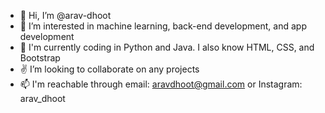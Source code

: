 - 👋 Hi, I’m @arav-dhoot
- 👀 I’m interested in machine learning, back-end development, and app development
- 🌱 I'm currently coding in Python and Java. I also know HTML, CSS, and Bootstrap
- ✌  I’m looking to collaborate on any projects
- 📫 I'm reachable through email: aravdhoot@gmail.com or Instagram: arav_dhoot

<!---
arav-dhoot/arav-dhoot is a ✨ special ✨ repository because its `README.md` (this file) appears on your GitHub profile.
You can click the Preview link to take a look at your changes.
--->
